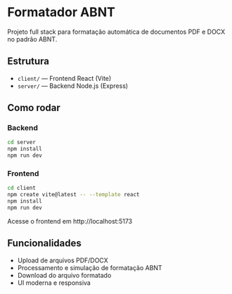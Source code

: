 # Formatador ABNT

Projeto full stack para formatação automática de documentos PDF e DOCX no padrão ABNT.

## Estrutura
- `client/` — Frontend React (Vite)
- `server/` — Backend Node.js (Express)

## Como rodar

### Backend
```bash
cd server
npm install
npm run dev
```

### Frontend
```bash
cd client
npm create vite@latest -- --template react
npm install
npm run dev
```

Acesse o frontend em http://localhost:5173

## Funcionalidades
- Upload de arquivos PDF/DOCX
- Processamento e simulação de formatação ABNT
- Download do arquivo formatado
- UI moderna e responsiva 